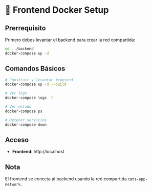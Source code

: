 # 🐳 Frontend Docker Setup

## Prerrequisito

Primero debes levantar el backend para crear la red compartida:

```bash
cd ../backend
docker-compose up -d
```

## Comandos Básicos

```bash
# Construir y levantar frontend
docker-compose up -d --build

# Ver logs
docker-compose logs -f

# Ver estado
docker-compose ps

# Detener servicios
docker-compose down
```

## Acceso

- **Frontend**: http://localhost

## Nota

El frontend se conecta al backend usando la red compartida `cats-app-network`.
